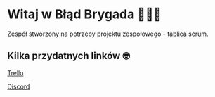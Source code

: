 # Witaj w Błąd Brygada 🚀🚀🚀
Zespół stworzony na potrzeby projektu zespołowego - tablica scrum.

## Kilka przydatnych linków 🤓
[Trello](https://trello.com/b/QIh9p59U/b%C5%82%C4%85d-brygada)

[Discord](https://discord.gg/yDENWx9G)